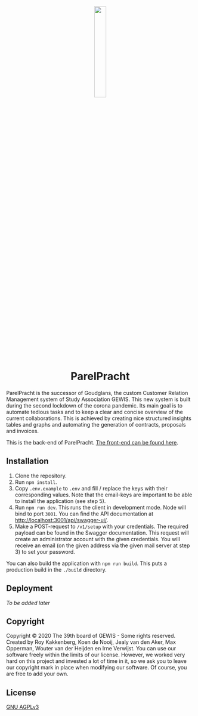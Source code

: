 <h1 style="text-align: center">
  <img alt="" src="https://raw.githubusercontent.com/GEWIS/parelpracht-client/develop/public/ParelPracht-blacksvg.svg?raw=true" style="width: 25%">
  <br>
  ParelPracht
</h1>

ParelPracht is the successor of Goudglans, the custom Customer Relation Management system of Study Association GEWIS.
This new system is built during the second lockdown of the corona pandemic.
Its main goal is to automate tedious tasks and to keep a clear and concise overview of the current collaborations.
This is achieved by creating nice structured insights tables and graphs and automating the generation of contracts, proposals and invoices.

This is the back-end of ParelPracht. [The front-end can be found here](https://github.com/GEWIS/parelpracht-client).

## Installation
1. Clone the repository.
2. Run `npm install`.
3. Copy `.env.example` to `.env` and fill / replace the keys with their corresponding values. Note that the email-keys
   are important to be able to install the application (see step 5).
4. Run `npm run dev`. This runs the client in development mode. Node will bind to port `3001`. You can find the API
   documentation at [http://localhost:3001/api/swagger-ui/](http://localhost:3001/api/swagger-ui/).
5. Make a POST-request to `/v1/setup` with your credentials. The required payload can be found in the Swagger
   documentation. This request will create an administrator account with the given credentials. You will receive an
   email (on the given address via the given mail server at step 3) to set your password.

You can also build the application with `npm run build`. This puts a production build in the `./build` directory.

## Deployment
*To be added later*

## Copyright

Copyright © 2020 The 39th board of GEWIS - Some rights reserved. Created by Roy Kakkenberg, Koen de Nooij, Jealy van den
Aker, Max Opperman, Wouter van der Heijden en Irne Verwijst. You can use our software freely within the limits of
our license. However, we worked very hard on this project and invested a lot of time in it, so we ask you to leave our
copyright mark in place when modifying our software. Of course, you are free to add your own.

## License
[GNU AGPLv3](./LICENSE)


